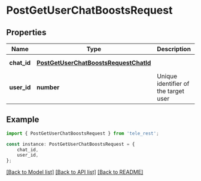 # PostGetUserChatBoostsRequest


## Properties

Name | Type | Description | Notes
------------ | ------------- | ------------- | -------------
**chat_id** | [**PostGetUserChatBoostsRequestChatId**](PostGetUserChatBoostsRequestChatId.md) |  | [default to undefined]
**user_id** | **number** | Unique identifier of the target user | [default to undefined]

## Example

```typescript
import { PostGetUserChatBoostsRequest } from 'tele_rest';

const instance: PostGetUserChatBoostsRequest = {
    chat_id,
    user_id,
};
```

[[Back to Model list]](../README.md#documentation-for-models) [[Back to API list]](../README.md#documentation-for-api-endpoints) [[Back to README]](../README.md)
